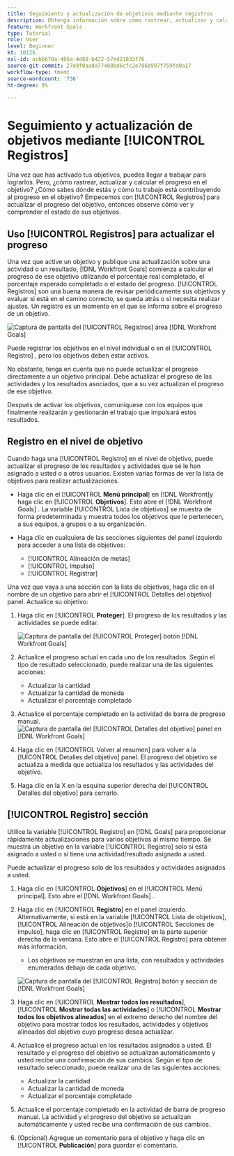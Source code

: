 ```yaml
---
title: Seguimiento y actualización de objetivos mediante registros
description: Obtenga información sobre cómo rastrear, actualizar y calcular el progreso en objetivos en [!DNL Workfront Goals].
feature: Workfront Goals
type: Tutorial
role: User
level: Beginner
kt: 10126
exl-id: acb6670a-486a-4d88-b422-57ed21833f76
source-git-commit: 27e8f0aada77488bd6cfc2e786b997f759fd0a17
workflow-type: tm+mt
source-wordcount: '736'
ht-degree: 0%

---
```


# Seguimiento y actualización de objetivos mediante [!UICONTROL Registros]

Una vez que has activado tus objetivos, puedes llegar a trabajar para lograrlos. Pero, ¿cómo rastrear, actualizar y calcular el progreso en el objetivo? ¿Cómo sabes dónde estás y cómo tu trabajo está contribuyendo al progreso en el objetivo? Empecemos con [!UICONTROL Registros] para actualizar el progreso del objetivo, entonces observe cómo ver y comprender el estado de sus objetivos.

## Uso [!UICONTROL Registros] para actualizar el progreso

Una vez que active un objetivo y publique una actualización sobre una actividad o un resultado, [!DNL Workfront Goals] comienza a calcular el progreso de ese objetivo utilizando el porcentaje real completado, el porcentaje esperado completado o el estado del progreso. [!UICONTROL Registros] son una buena manera de revisar periódicamente sus objetivos y evaluar si está en el camino correcto, se queda atrás o si necesita realizar ajustes. Un registro es un momento en el que se informa sobre el progreso de un objetivo.

![Captura de pantalla del [!UICONTROL Registros] área [!DNL Workfront Goals]](assets/09-workfront-goals-check-ins.png)

Puede registrar los objetivos en el nivel individual o en el [!UICONTROL Registro] , pero los objetivos deben estar activos.

No obstante, tenga en cuenta que no puede actualizar el progreso directamente a un objetivo principal. Debe actualizar el progreso de las actividades y los resultados asociados, que a su vez actualizan el progreso de ese objetivo.

Después de activar los objetivos, comuníquese con los equipos que finalmente realizarán y gestionarán el trabajo que impulsará estos resultados.

## Registro en el nivel de objetivo

Cuando haga una [!UICONTROL Registro] en el nivel de objetivo, puede actualizar el progreso de los resultados y actividades que se le han asignado a usted o a otros usuarios. Existen varias formas de ver la lista de objetivos para realizar actualizaciones.

* Haga clic en el [!UICONTROL **Menú principal**] en [!DNL Workfront]y haga clic en [!UICONTROL **Objetivos**]. Esto abre el [!DNL Workfront Goals] . La variable [!UICONTROL Lista de objetivos] se muestra de forma predeterminada y muestra todos los objetivos que le pertenecen, a sus equipos, a grupos o a su organización.
* Haga clic en cualquiera de las secciones siguientes del panel izquierdo para acceder a una lista de objetivos:

   * [!UICONTROL Alineación de metas]
   * [!UICONTROL Impulso]
   * [!UICONTROL Registrar]

Una vez que vaya a una sección con la lista de objetivos, haga clic en el nombre de un objetivo para abrir el [!UICONTROL Detalles del objetivo] panel. Actualice su objetivo:

1. Haga clic en [!UICONTROL **Proteger**]. El progreso de los resultados y las actividades se puede editar.

   ![Captura de pantalla del [!UICONTROL Proteger] botón [!DNL Workfront Goals]](assets/10-workfront-goals-check-in-goal-level.png)

1. Actualice el progreso actual en cada uno de los resultados. Según el tipo de resultado seleccionado, puede realizar una de las siguientes acciones:

   * Actualizar la cantidad
   * Actualizar la cantidad de moneda
   * Actualizar el porcentaje completado

1. Actualice el porcentaje completado en la actividad de barra de progreso manual.
   ![Captura de pantalla del [!UICONTROL Detalles del objetivo] panel en [!DNL Workfront Goals]](assets/11-workfront-goals-goal-level-update-result-and-activity.png)

1. Haga clic en [!UICONTROL Volver al resumen] para volver a la [!UICONTROL Detalles del objetivo] panel. El progreso del objetivo se actualiza a medida que actualiza los resultados y las actividades del objetivo.

1. Haga clic en la X en la esquina superior derecha del [!UICONTROL Detalles del objetivo] para cerrarlo.

## [!UICONTROL Registro] sección

Utilice la variable [!UICONTROL Registro] en [!DNL Goals] para proporcionar rápidamente actualizaciones para varios objetivos al mismo tiempo. Se muestra un objetivo en la variable [!UICONTROL Registro] solo si está asignado a usted o si tiene una actividad/resultado asignado a usted.

Puede actualizar el progreso solo de los resultados y actividades asignados a usted.

1. Haga clic en [!UICONTROL **Objetivos**] en el [!UICONTROL Menú principal]. Esto abre el [!DNL Workfront Goals] .

1. Haga clic en [!UICONTROL **Registro**] en el panel izquierdo. Alternativamente, si está en la variable [!UICONTROL Lista de objetivos], [!UICONTROL Alineación de objetivos]o [!UICONTROL Secciones de impulso], haga clic en [!UICONTROL Registro] en la parte superior derecha de la ventana. Esto abre el [!UICONTROL Registro] para obtener más información.
   * Los objetivos se muestran en una lista, con resultados y actividades enumerados debajo de cada objetivo.

   ![Captura de pantalla del [!UICONTROL Registro] botón y sección de [!DNL Workfront Goals]](assets/12-workfront-goals-check-in-section-merged.jpeg)

1. Haga clic en [!UICONTROL **Mostrar todos los resultados**], [!UICONTROL **Mostrar todas las actividades**] o [!UICONTROL **Mostrar todos los objetivos alineados**] en el extremo derecho del nombre del objetivo para mostrar todos los resultados, actividades y objetivos alineados del objetivo cuyo progreso desea actualizar.

1. Actualice el progreso actual en los resultados asignados a usted. El resultado y el progreso del objetivo se actualizan automáticamente y usted recibe una confirmación de sus cambios. Según el tipo de resultado seleccionado, puede realizar una de las siguientes acciones:

   * Actualizar la cantidad
   * Actualizar la cantidad de moneda
   * Actualizar el porcentaje completado

1. Actualice el porcentaje completado en la actividad de barra de progreso manual. La actividad y el progreso del objetivo se actualizan automáticamente y usted recibe una confirmación de sus cambios.

1. (Opcional) Agregue un comentario para el objetivo y haga clic en [!UICONTROL **Publicación**] para guardar el comentario.

